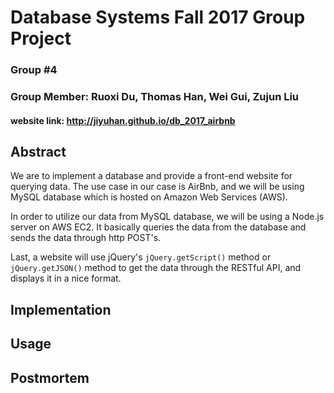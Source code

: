 # Database Systems Fall 2017 Group Project

### Group #4

### Group Member: Ruoxi Du, Thomas Han, Wei Gui, Zujun Liu

#### website link: http://jiyuhan.github.io/db_2017_airbnb

## Abstract

We are to implement a database and provide a front-end website for querying data. The use case in our case is AirBnb, and we will be using MySQL database which is hosted on Amazon Web Services (AWS).

In order to utilize our data from MySQL database, we will be using a Node.js server on AWS EC2. It basically queries the data from the database and sends the data through http POST's.

Last, a website will use jQuery's ```jQuery.getScript()``` method or ```jQuery.getJSON()``` method to get the data through the RESTful API, and displays it in a nice format.

## Implementation

## Usage

## Postmortem
